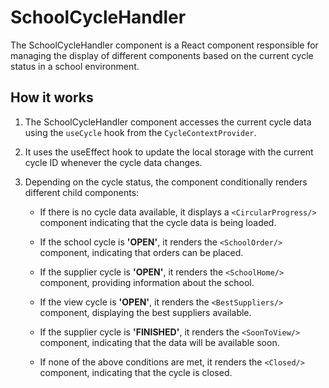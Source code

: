 # SchoolCycleHandler

The SchoolCycleHandler component is a React component responsible for managing the display of different components based on the current cycle status in a school environment.

## How it works

1. The SchoolCycleHandler component accesses the current cycle data using the `useCycle` hook from the `CycleContextProvider`.

2. It uses the useEffect hook to update the local storage with the current cycle ID whenever the cycle data changes.

3. Depending on the cycle status, the component conditionally renders different child components:

    - If there is no cycle data available, it displays a `<CircularProgress/>` component indicating that the cycle data is being loaded.

    - If the school cycle is **'OPEN'**, it renders the `<SchoolOrder/>` component, indicating that orders can be placed.

    - If the supplier cycle is **'OPEN'**, it renders the `<SchoolHome/>` component, providing information about the school.

    - If the view cycle is **'OPEN'**, it renders the `<BestSuppliers/>` component, displaying the best suppliers available.

    - If the supplier cycle is **'FINISHED'**, it renders the `<SoonToView/>` component, indicating that the data will be available soon.

    - If none of the above conditions are met, it renders the `<Closed/>` component, indicating that the cycle is closed.